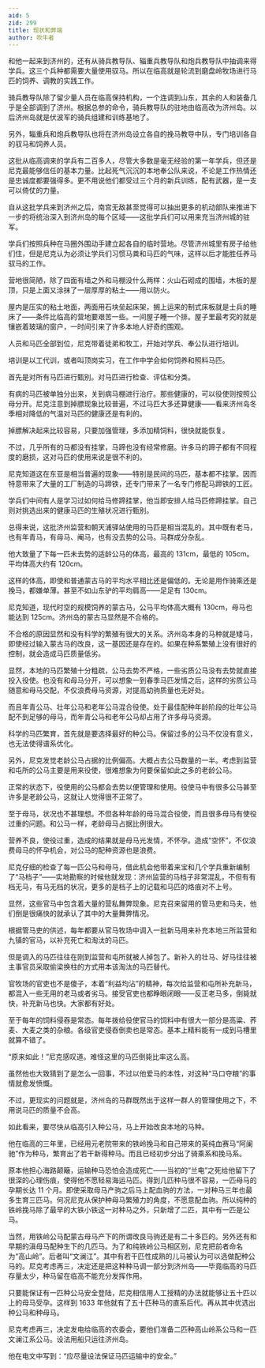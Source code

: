 ```yaml
---
aid: 5
zid: 299
title: 现状和弊端
author: 吹牛者
---
```


和他一起来到济州的，还有从骑兵教导队、辎重兵教导队和炮兵教导队中抽调来得学兵。这三个兵种都需要大量使用驭马。所以在临高就是轮流到磨盘岭牧场进行马匹的饲养、调教的实践工作。

骑兵教导队除了留少量人员在临高保持机构，一个连调到山东，其余的人和装备几乎是全部调到了济州。根据总参的命令，骑兵教导队的驻地由临高改为济州岛。以后济州岛就是伏波军的骑兵组建和训练基地了。

另外，辎重兵和炮兵教导队也将在济州岛设立各自的挽马教导中队，专门培训各自的驭马和饲养人员。

这批从临高调来的学兵有二百多人，尽管大多数是毫无经验的第一年学兵，但还是尼克最能够信任的基本力量。比起死气沉沉的本地奉公队来说，不论是工作热情还是忠诚度都要强得多。更不用说他们都受过三个月的新兵训练，配有武器，是一支可以倚仗的力量。

自从这批学兵来到济州之后，南宫无敌甚至觉得可以抽出更多的机动部队来推进下一步的将统治深入到济州岛的每个区域——这批学兵们可以用来充当济州城的驻军。

学兵们按照兵种在马圈外围动手建立起各自的临时营地。尽管济州城里有房子给他们住，但是尼克认为必须让学兵们习惯马粪和马匹的气味，这样以后才能胜任养马驭马的工作。

营地很简陋，除了四面有墙之外和马棚没什么两样：火山石砌成的围墙，木板的屋顶，只是上面又涂抹了一层厚厚的粘土——用以防火。

屋内是压实的粘土地面，两面用石块垒起床架，搁上运来的制式床板就是士兵的睡床了——条件比临高的营地要艰苦一些。一间屋子睡一个排。屋子里最考究的就是镶嵌着玻璃的窗户，一时间引来了许多本地人好奇的围观。

人员和马匹全部到位，尼克带着徒弟和牧工，开始对学兵、奉公队进行培训。

培训是以工代训，或者叫顶岗实习，在工作中学会如何饲养和照料马匹。

首先是对所有马匹进行甄别。对马匹进行检查、评估和分类。

有病的马匹被单独分出来，关到病马棚进行治疗。那些健康的，可以役使则按照公母分开。尼克注意到掉膘现象比较普遍，不过马匹大多还算健康——看来济州岛冬季相对降低的气温对马匹的健康还是有利的。

掉膘解决起来比较容易，只要加强管理，多添加精饲料，很快就能恢复。

不过，几乎所有的马都没有挂掌，马蹄也没有经常修磨。许多马的蹄子都有不同程度的磨损，这对马匹的使用来说是很不利的。

尼克知道这在东亚是相当普遍的现象——特别是民间的马匹，基本都不挂掌。因而特意带来了大量的工厂制造的马蹄铁，还专门带来了一名专门修配马蹄铁的工匠。

学兵们中间有人是学习过如何给马修蹄挂掌，他当即安排人给马匹修蹄挂掌。自己则对挑选出来的健康马匹的生殖状况进行甄别。

总得来说，这批济州监营和朝天浦驿站使用的马匹是相当混乱的。其中既有老马，也有年青马，有母马、阉马，也有没去势的公马。马群成分杂乱。

他大致量了下每一匹未去势的适龄公马的体高，最高的 131cm，最低的 105cm。平均体高大约有 120cm。

这样的体高，即使和普通蒙古马的平均水平相比还是偏低的。无论是用作骑乘还是挽马，都嫌单薄。甚至不如山东驴的平均肩高——足足有 130cm。

尼克知道，现代时空的规模饲养的蒙古马，公马平均体高大概有 130cm，母马也能达到 125cm。济州岛的蒙古马显然是不合格的。

不合格的原因显然和没有科学的繁殖有很大的关系。济州岛本身的马种就是矮马，即使经过输入蒙古马的改良，这一基因还是存在的。如果在种系繁殖上没有很好的控制，就会造成马匹质量低劣。

显然，本地的马匹繁殖十分粗疏，公马去势不严格，一些劣质公马没有去势就直接投入役使。也没有和母马分开，可以想象一到春季马匹发情之后，这样的劣质公马随意和母马交配，不仅浪费母马资源，对提高幼驹质量也无好处。

而且年青公马、壮年公马和老年公马混合役使。处于最佳配种年龄阶段的壮年公马配不到足够的母马，而年青公马和老年公马却占用了许多母马资源。

科学的马匹繁育，首先就是要选择最好的种公马。保留过多的公马不仅没有意义，也无法使得谱系优化。

另外，尼克发觉老龄公马占据的比例偏高。大概占去公马数量的一半。考虑到监营和屯所的公马主要是用来役使，很难想象为何要保留如此之多的老龄公马。

正常的状态下，役使用的公马都会去势以便管理和使用。役使马中有很多公马甚至许多是老龄公马，这就让人觉得很不正常了。

至于母马，状况也不甚理想。不但各种年龄的母马混合役使，而且很多母马有使役过重的问题。和公马一样，老龄母马占据比例很大。

营养不良，使役过重，造成的结果就是母马光发情，不怀孕。造成“空怀”，不仅浪费母马的怀孕机会，对公马的配种资源也是浪费。

尼克仔细的检查了每一匹公马和母马，借此机会他带着来宝和几个学兵重新编制了“马档子”——实地勘察的时候他就发现：济州监营的马档子非常混乱，不但有有档无马，有马无档的状况，更多的是档子上的记载和马匹的烙痕对不上号。

显然，这些官马中包含着大量的营私舞弊现象。尼克召来留用的管马吏和马夫，他们倒是很痛快的就承认了其中的大量舞弊情况。

根据管马吏的供述，每年都要从官马牧场中调入一批新马用来补充本地三所监营和九镇的官马，以补充死亡和淘汰的马匹。

但是调入的马匹往往在刚到监营和屯所就被人掉包了。新补入的壮马、好马往往被主事官员采取偷梁换柱的方式用本该淘汰的马匹替代。

官牧场的官吏也不是傻子，本着“利益均沾”的精神，每次给监营和屯所补充新马，都混入一些无用的老马或者劣马。接受官吏也都睁眼闭眼——反正老马多，倒毙就快，补充新马也快。大家都有好处。

至于每年的饲料侵吞是常态。每年拨给役使官马的饲料中有很大一部分是高粱、荞麦、大麦之类的杂粮。各级官吏侵吞倒卖也是常态。基本上精料能有一成到马槽里就算不错了。

“原来如此！”尼克感叹道。难怪这里的马匹倒毙比率这么高。

虽然他也大致猜到了是怎么一回事，不过以他爱马的本性，对这种“马口夺粮”的事情就愈发愤慨。

不过，更现实的问题就是，济州岛的马群既然出于这样一群人的管理使用之下，不用说马匹的质量不会高。

如此看来，要尽快从临高引入种公马，马上开始改良本地的马种。

他在临高的三年里，已经用元老院带来的铁岭挽马和自己带来的英纯血赛马“阿阑驰”作为种马，繁育出了若干新得种马。而且已经初步分出了骑乘系和挽马系。

原本他担心海路颠簸，运输种马恐怕会造成死亡——当初的“兰电”之死给他留下了很深的心理伤痕，使得他不愿轻易海运马匹。得到几匹种马很不容易，一匹母马的孕期长达 11 个月。即使采取母马产驹之后马上配血驹的方法，一对种马三年也最多生育三匹马。何况尼克从保护种母马繁殖力的角度，不愿意配血驹。所以纯种的铁岭挽马除了最早的大铁小铁这一对种马之外，只新增了二匹，其中有一匹是公马。

当然，用铁岭公马配蒙古母马产下的所谓改良马驹还是有二十多匹的。另外还有和早期的滇母马配种生下的几匹马。为了和纯铁岭公马相区别，尼克把前者命名为“高山岭”。后者叫“文澜江”。其中有若干匹性成熟的儿马被认为可以选做配种公马的。尼克考虑再三，决定还是把这种种马调一部分到济州岛——毕竟临高的马匹存量太少，种马留在临高不能充分发挥作用。

只要能保证有一匹种公马安全登陆，尼克相信用人工授精的办法就能够让五十匹以上的母马受孕。这样到 1633 年他就有了五十匹种马的直系后代。再从其中优选出种公马和种母马。

尼克考虑再三，决定发电给临高的农委会，要他们准备二匹种高山岭系公马和一匹文澜江系公马。设法用船只运往济州岛。

他在电文中写到：“应尽量设法保证马匹运输中的安全。”
